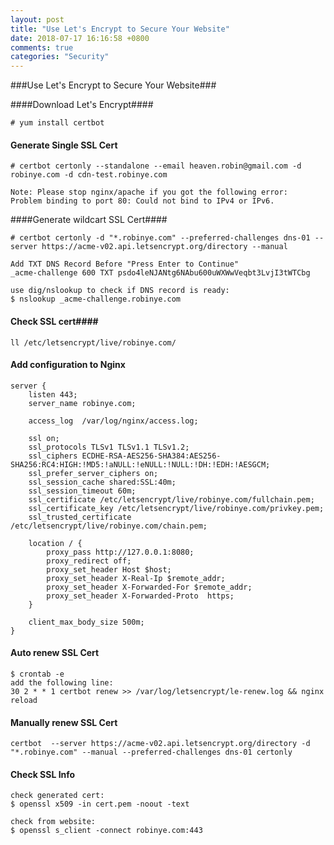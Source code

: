 ```yaml
---
layout: post
title: "Use Let's Encrypt to Secure Your Website"
date: 2018-07-17 16:16:58 +0800
comments: true
categories: "Security"
---
```


###Use Let's Encrypt to Secure Your Website###


####Download Let's Encrypt####
```
# yum install certbot 
```

#### Generate Single SSL Cert ####

```
# certbot certonly --standalone --email heaven.robin@gmail.com -d robinye.com -d cdn-test.robinye.com

Note: Please stop nginx/apache if you got the following error:  
Problem binding to port 80: Could not bind to IPv4 or IPv6.
```

####Generate wildcart SSL Cert####

```
# certbot certonly -d "*.robinye.com" --preferred-challenges dns-01 --server https://acme-v02.api.letsencrypt.org/directory --manual

Add TXT DNS Record Before "Press Enter to Continue"
_acme-challenge 600 TXT psdo4leNJANtg6NAbu600uWXWwVeqbt3LvjI3tWTCbg

use dig/nslookup to check if DNS record is ready:
$ nslookup _acme-challenge.robinye.com
```

#### Check SSL cert####

```
ll /etc/letsencrypt/live/robinye.com/
```

#### Add configuration to Nginx ####

```
server {
    listen 443;
    server_name robinye.com;

    access_log  /var/log/nginx/access.log;

    ssl on;
    ssl_protocols TLSv1 TLSv1.1 TLSv1.2;
    ssl_ciphers ECDHE-RSA-AES256-SHA384:AES256-SHA256:RC4:HIGH:!MD5:!aNULL:!eNULL:!NULL:!DH:!EDH:!AESGCM;
    ssl_prefer_server_ciphers on;
    ssl_session_cache shared:SSL:40m;
    ssl_session_timeout 60m;
    ssl_certificate /etc/letsencrypt/live/robinye.com/fullchain.pem;
    ssl_certificate_key /etc/letsencrypt/live/robinye.com/privkey.pem;
    ssl_trusted_certificate /etc/letsencrypt/live/robinye.com/chain.pem;

    location / {
        proxy_pass http://127.0.0.1:8080;
        proxy_redirect off;
        proxy_set_header Host $host;
        proxy_set_header X-Real-Ip $remote_addr;
        proxy_set_header X-Forwarded-For $remote_addr;
        proxy_set_header X-Forwarded-Proto  https;
    }

    client_max_body_size 500m;
}
```


#### Auto renew SSL Cert ####

```
$ crontab -e
add the following line:
30 2 * * 1 certbot renew >> /var/log/letsencrypt/le-renew.log && nginx reload
```

#### Manually renew SSL Cert ####

```
certbot  --server https://acme-v02.api.letsencrypt.org/directory -d "*.robinye.com" --manual --preferred-challenges dns-01 certonly
```

#### Check SSL Info

```
check generated cert:
$ openssl x509 -in cert.pem -noout -text

check from website:
$ openssl s_client -connect robinye.com:443
```